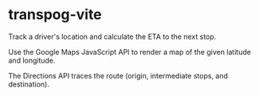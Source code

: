 # transpog-vite
Track a driver's location and calculate the ETA to the next stop.

Use the Google Maps JavaScript API to render a map of the given latitude and longitude.

The Directions API traces the route (origin, intermediate stops, and destination).
